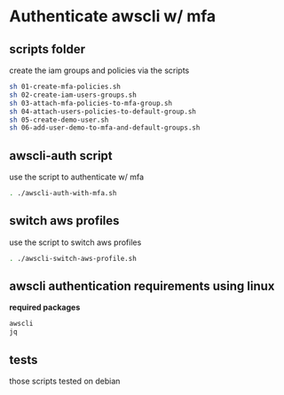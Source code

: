 # Authenticate awscli w/ mfa

## scripts folder

create the iam groups and policies via the scripts

```sh
sh 01-create-mfa-policies.sh
sh 02-create-iam-users-groups.sh
sh 03-attach-mfa-policies-to-mfa-group.sh
sh 04-attach-users-policies-to-default-group.sh
sh 05-create-demo-user.sh
sh 06-add-user-demo-to-mfa-and-default-groups.sh
```

## awscli-auth script

use the script to authenticate w/ mfa
```sh
. ./awscli-auth-with-mfa.sh
```

## switch aws profiles

use the script to switch aws profiles 
```sh
. ./awscli-switch-aws-profile.sh
```

## awscli authentication requirements using linux

**required packages**

```bash
awscli
jq
```

## tests

those scripts tested on debian